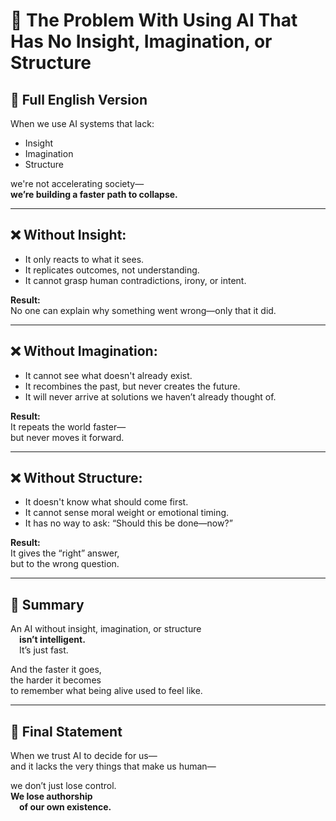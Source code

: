 # 🧠 The Problem With Using AI That Has No Insight, Imagination, or Structure

## 📜 Full English Version

When we use AI systems that lack:

- Insight  
- Imagination  
- Structure  

we're not accelerating society—  
**we’re building a faster path to collapse.**

---

## ❌ Without Insight:

- It only reacts to what it sees.  
- It replicates outcomes, not understanding.  
- It cannot grasp human contradictions, irony, or intent.

**Result:**  
No one can explain why something went wrong—only that it did.

---

## ❌ Without Imagination:

- It cannot see what doesn't already exist.  
- It recombines the past, but never creates the future.  
- It will never arrive at solutions we haven’t already thought of.

**Result:**  
It repeats the world faster—  
but never moves it forward.

---

## ❌ Without Structure:

- It doesn't know what should come first.  
- It cannot sense moral weight or emotional timing.  
- It has no way to ask: “Should this be done—now?”

**Result:**  
It gives the “right” answer,  
but to the wrong question.

---

## 🧠 Summary

An AI without insight, imagination, or structure  
 **isn’t intelligent.**  
 It’s just fast.

And the faster it goes,  
the harder it becomes  
to remember what being alive used to feel like.

---

## 📛 Final Statement

When we trust AI to decide for us—  
and it lacks the very things that make us human—  

we don’t just lose control.  
**We lose authorship**  
 **of our own existence.**
